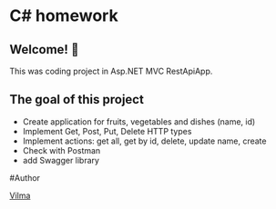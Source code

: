 # C# homework

## Welcome! 👋

This was coding project in Asp.NET MVC  RestApiApp.


## The goal of this project

- Create application for fruits, vegetables and dishes (name, id)
- Implement Get, Post, Put, Delete HTTP types
- Implement actions: get all, get by id, delete, update name, create
- Check with Postman
- add Swagger library



#Author

[Vilma](https://github.com/VilmaPa)